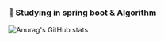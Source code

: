 ###  🌱 Studying in spring boot & Algorithm
<!-- ![header](https://capsule-render.vercel.app/api?type=Rounded&color=random)-->
<!-- ### Hi, I'm Shim Hun 👋 -->
<!-- ## Features -->

![Anurag's GitHub stats](https://github-readme-stats.vercel.app/api?username=SHIMHUN&show_icons=true&theme=radical)

<!--## Tech
![](https://img.shields.io/badge/Java-007396?style=flat&logo=OpenJDK&logoColor=white")

![Anurag's GitHub stats](https://github-readme-stats.vercel.app/api?username=SHIMHUN&count_private=true&theme=algolia&show_icons=true)
<br/><br/>

[![Solved.ac Profile](http://mazassumnida.wtf/api/v2/generate_badge?boj=shimhun99)](https://solved.ac/shimhun99/)
